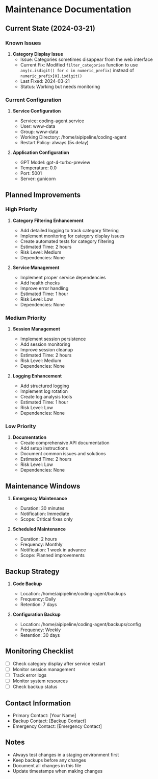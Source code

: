 # Maintenance Documentation

## Current State (2024-03-21)

### Known Issues
1. **Category Display Issue**
   - Issue: Categories sometimes disappear from the web interface
   - Current Fix: Modified `filter_categories` function to use `any(c.isdigit() for c in numeric_prefix)` instead of `numeric_prefix[0].isdigit()`
   - Last Fixed: 2024-03-21
   - Status: Working but needs monitoring

### Current Configuration
1. **Service Configuration**
   - Service: coding-agent.service
   - User: www-data
   - Group: www-data
   - Working Directory: /home/aipipeline/coding-agent
   - Restart Policy: always (5s delay)

2. **Application Configuration**
   - GPT Model: gpt-4-turbo-preview
   - Temperature: 0.0
   - Port: 5001
   - Server: gunicorn

## Planned Improvements

### High Priority
1. **Category Filtering Enhancement**
   - Add detailed logging to track category filtering
   - Implement monitoring for category display issues
   - Create automated tests for category filtering
   - Estimated Time: 2 hours
   - Risk Level: Medium
   - Dependencies: None

2. **Service Management**
   - Implement proper service dependencies
   - Add health checks
   - Improve error handling
   - Estimated Time: 1 hour
   - Risk Level: Low
   - Dependencies: None

### Medium Priority
1. **Session Management**
   - Implement session persistence
   - Add session monitoring
   - Improve session cleanup
   - Estimated Time: 2 hours
   - Risk Level: Medium
   - Dependencies: None

2. **Logging Enhancement**
   - Add structured logging
   - Implement log rotation
   - Create log analysis tools
   - Estimated Time: 1 hour
   - Risk Level: Low
   - Dependencies: None

### Low Priority
1. **Documentation**
   - Create comprehensive API documentation
   - Add setup instructions
   - Document common issues and solutions
   - Estimated Time: 2 hours
   - Risk Level: Low
   - Dependencies: None

## Maintenance Windows
1. **Emergency Maintenance**
   - Duration: 30 minutes
   - Notification: Immediate
   - Scope: Critical fixes only

2. **Scheduled Maintenance**
   - Duration: 2 hours
   - Frequency: Monthly
   - Notification: 1 week in advance
   - Scope: Planned improvements

## Backup Strategy
1. **Code Backup**
   - Location: /home/aipipeline/coding-agent/backups
   - Frequency: Daily
   - Retention: 7 days

2. **Configuration Backup**
   - Location: /home/aipipeline/coding-agent/backups/config
   - Frequency: Weekly
   - Retention: 30 days

## Monitoring Checklist
- [ ] Check category display after service restart
- [ ] Monitor session management
- [ ] Track error logs
- [ ] Monitor system resources
- [ ] Check backup status

## Contact Information
- Primary Contact: [Your Name]
- Backup Contact: [Backup Contact]
- Emergency Contact: [Emergency Contact]

## Notes
- Always test changes in a staging environment first
- Keep backups before any changes
- Document all changes in this file
- Update timestamps when making changes 